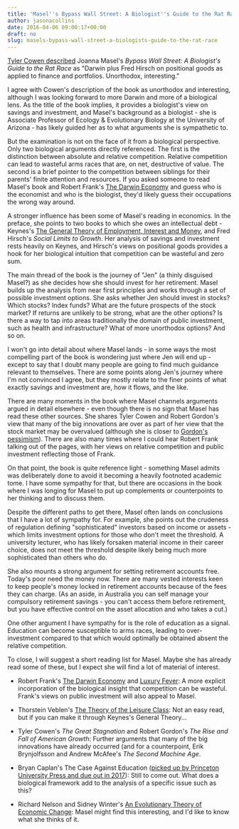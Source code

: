 ```yaml
---
title: 'Masel''s Bypass Wall Street: A Biologist''s Guide to the Rat Race'
author: jasonacollins
date: 2016-04-06 09:00:17+00:00
draft: no
slug: masels-bypass-wall-street-a-biologists-guide-to-the-rat-race
---
```


[Tyler Cowen described](http://marginalrevolution.com/marginalrevolution/2016/03/what-ive-been-reading-69.html) Joanna Masel's *Bypass Wall Street: A Biologist's Guide to the Rat Race* as "Darwin plus Fred Hirsch on positional goods as applied to finance and portfolios. Unorthodox, interesting."

I agree with Cowen's description of the book as unorthodox and interesting, although I was looking forward to more Darwin and more of a biological lens. As the title of the book implies, it provides a biologist's view on savings and investment, and Masel's background as a biologist - she is Associate Professor of Ecology & Evolutionary Biology at the University of Arizona - has likely guided her as to what arguments she is sympathetic to.

But the examination is not on the face of it from a biological perspective. Only two biological arguments directly referenced. The first is the distinction between absolute and relative competition. Relative competition can lead to wasteful arms races that are, on net, destructive of value. The second is a brief pointer to the competition between siblings for their parents' finite attention and resources. If you asked someone to read Masel's book and Robert Frank's [The Darwin Economy](https://jasoncollins.blog/franks-the-darwin-economy/) and guess who is the economist and who is the biologist, they'd likely guess their occupations the wrong way around.

A stronger influence has been some of Masel's reading in economics. In the preface, she points to two books to which she owes an intellectual debt - Keynes's [The General Theory of Employment, Interest and Money](https://en.wikipedia.org/wiki/The_General_Theory_of_Employment,_Interest_and_Money), and Fred Hirsch's *Social Limits to Growth*. Her analysis of savings and investment rests heavily on Keynes, and Hirsch's views on positional goods provides a hook for her biological intuition that competition can be wasteful and zero sum.

The main thread of the book is the journey of "Jen" (a thinly disguised Masel?) as she decides how she should invest for her retirement. Masel builds up the analysis from near first principles and works through a set of possible investment options. She asks whether Jen should invest in stocks? Which stocks? Index funds? What are the future prospects of the stock market? If returns are unlikely to be strong, what are the other options? Is there a way to tap into areas traditionally the domain of public investment, such as health and infrastructure? What of more unorthodox options? And so on.

I won't go into detail about where Masel lands - in some ways the most compelling part of the book is wondering just where Jen will end up - except to say that I doubt many people are going to find much guidance relevant to themselves. There are some points along Jen's journey where I'm not convinced I agree, but they mostly relate to the finer points of what exactly savings and investment are, how it flows, and the like.

There are many moments in the book where Masel channels arguments argued in detail elsewhere - even though there is no sign that Masel has read these other sources. She shares Tyler Cowen and Robert Gordon's view that many of the big innovations are over as part of her view that the stock market may be overvalued (although she is closer to [Gordon's pessimism](https://www.foreignaffairs.com/reviews/review-essay/2016-02-15/innovation-over)). There are also many times where I could hear Robert Frank talking out of the pages, with her views on relative competition and public investment reflecting those of Frank.

On that point, the book is quite reference light - something Masel admits was deliberately done to avoid it becoming a heavily footnoted academic tome. I have some sympathy for that, but there are occasions in the book where I was longing for Masel to put up complements or counterpoints to her thinking and to discuss them.

Despite the different paths to get there, Masel often lands on conclusions that I have a lot of sympathy for. For example, she points out the crudeness of regulation defining "sophisticated" investors based on income or assets - which limits investment options for those who don't meet the threshold. A university lecturer, who has likely forsaken material income in their career choice, does not meet the threshold despite likely being much more sophisticated than others who do.

She also mounts a strong argument for setting retirement accounts free. Today's poor need the money now. There are many vested interests keen to keep people's money locked in retirement accounts because of the fees they can charge. (As an aside, in Australia you can self manage your compulsory retirement savings - you can't access them before retirement, but you have effective control on the asset allocation and who takes a cut.)

One other argument I have sympathy for is the role of education as a signal. Education can become susceptible to arms races, leading to over-investment compared to that which would optimally be obtained absent the relative competition.

To close, I will suggest a short reading list for Masel. Maybe she has already read some of these, but I expect she will find a lot of material of interest.
	
  * Robert Frank's [The Darwin Economy](https://jasoncollins.blog/franks-the-darwin-economy/) and [Luxury Fever](https://jasoncollins.blog/franks-luxury-fever/): A more explicit incorporation of the biological insight that competition can be wasteful. Frank's views on public investment will also appeal to Masel.

  * Thorstein Veblen's [The Theory of the Leisure Class](https://jasoncollins.blog/thorstein-veblens-the-theory-of-the-leisure-class/): Not an easy read, but if you can make it through Keynes's General Theory...

  * Tyler Cowen's *The Great Stagnation* and Robert Gordon's *The Rise and Fall of American Growth*: Further arguments that many of the big innovations have already occurred (and for a counterpoint, Erik Brynjolfsson and Andrew McAfee's *The Second Machine Age*.

  * Bryan Caplan's The Case Against Education ([picked up by Princeton University Press and due out in 2017](http://econlog.econlib.org/archives/2016/03/the_case_agains_11.html)): Still to come out. What does a biological framework add to the analysis of a specific issue such as this?

  * Richard Nelson and Sidney Winter's [An Evolutionary Theory of Economic Change](https://jasoncollins.blog/nelson-and-winters-an-evolutionary-theory-of-economic-change/): Masel might find this interesting, and I'd like to know what she thinks of it.


